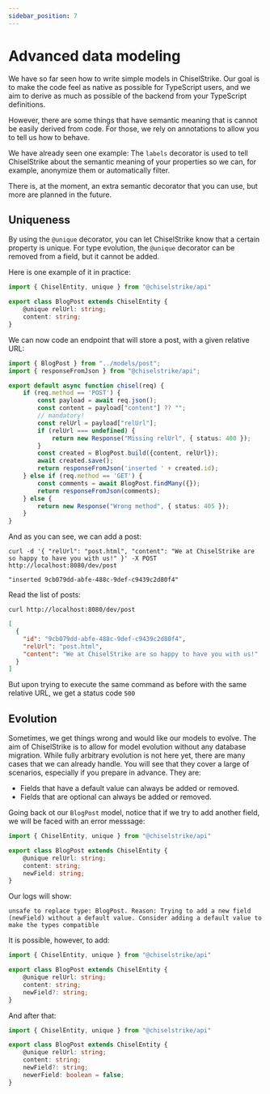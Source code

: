 ```yaml
---
sidebar_position: 7
---
```


# Advanced data modeling

We have so far seen how to write simple models in ChiselStrike. Our goal is to make the code
feel as native as possible for TypeScript users, and we aim to derive as much as possible of
the backend from your TypeScript definitions.

However, there are some things that have semantic meaning that is cannot be easily derived
from code. For those, we rely on annotations to allow you to tell us how to behave.

We have already seen one example: The `labels` decorator is used to tell ChiselStrike about the
semantic meaning of your properties so we can, for example, anonymize them or automatically filter.

There is, at the moment, an extra semantic decorator that you can use, but more are planned in the future.

## Uniqueness

By using the `@unique` decorator, you can let ChiselStrike know that a certain property is
unique. For type evolution, the `@unique` decorator can be removed from a field, but it cannot
be added.

Here is one example of it in practice:

```typescript title="models/post.ts"
import { ChiselEntity, unique } from "@chiselstrike/api"

export class BlogPost extends ChiselEntity {
    @unique relUrl: string;
    content: string;
}
```

We can now code an endpoint that will store a post, with a given
relative URL:

```typescript title="endpoints/post.ts"
import { BlogPost } from "../models/post";
import { responseFromJson } from "@chiselstrike/api";

export default async function chisel(req) {
    if (req.method == 'POST') {
        const payload = await req.json();
        const content = payload["content"] ?? "";
        // mandatory!
        const relUrl = payload["relUrl"];
        if (relUrl === undefined) {
            return new Response("Missing relUrl", { status: 400 });
        }
        const created = BlogPost.build({content, relUrl});
        await created.save();
        return responseFromJson('inserted ' + created.id);
    } else if (req.method == 'GET') {
        const comments = await BlogPost.findMany({});
        return responseFromJson(comments);
    } else {
        return new Response("Wrong method", { status: 405 });
    }
}
```

And as you can see, we can add a post:
```
curl -d '{ "relUrl": "post.html", "content": "We at ChiselStrike are so happy to have you with us!" }' -X POST http://localhost:8080/dev/post
```

```
"inserted 9cb079dd-abfe-488c-9def-c9439c2d80f4"
```

Read the list of posts:
```
curl http://localhost:8080/dev/post
```

```json
[
  {
    "id": "9cb079dd-abfe-488c-9def-c9439c2d80f4",
    "relUrl": "post.html",
    "content": "We at ChiselStrike are so happy to have you with us!"
  }
]
```

But upon trying to execute the same command as before with the same relative URL, we get a status code `500`

## Evolution

Sometimes, we get things wrong and would like our models to evolve. The aim of ChiselStrike is to allow for
model evolution without any database migration. While fully arbitrary evolution is not here yet, there are
many cases that we can already handle. You will see that they cover a large of scenarios, especially if you
prepare in advance. They are:

* Fields that have a default value can always be added or removed.
* Fields that are optional can always be added or removed.

Going back ot our `BlogPost` model, notice that if we try to add another field, we will be faced with an error messsage:

```typescript title="models/post.ts"
import { ChiselEntity, unique } from "@chiselstrike/api"

export class BlogPost extends ChiselEntity {
    @unique relUrl: string;
    content: string;
    newField: string;
}
```

Our logs will show:

```
unsafe to replace type: BlogPost. Reason: Trying to add a new field (newField) without a default value. Consider adding a default value to make the types compatible
```

It is possible, however, to add:

```typescript title="models/post.ts"
import { ChiselEntity, unique } from "@chiselstrike/api"

export class BlogPost extends ChiselEntity {
    @unique relUrl: string;
    content: string;
    newField?: string;
}
```

And after that:

```typescript title="models/post.ts"
import { ChiselEntity, unique } from "@chiselstrike/api"

export class BlogPost extends ChiselEntity {
    @unique relUrl: string;
    content: string;
    newField?: string;
    newerField: boolean = false;
}
```
